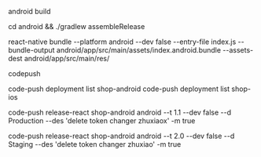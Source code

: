 android build

cd android && ./gradlew assembleRelease

react-native bundle --platform android --dev false --entry-file index.js --bundle-output android/app/src/main/assets/index.android.bundle --assets-dest android/app/src/main/res/



codepush

code-push deployment list shop-android
code-push deployment list shop-ios

code-push release-react shop-android android --t 1.1 --dev false --d Production --des 'delete token changer zhuxiaox' -m true

code-push release-react shop-android android --t 2.0 --dev false --d Staging --des 'delete token changer zhuxiao' -m true